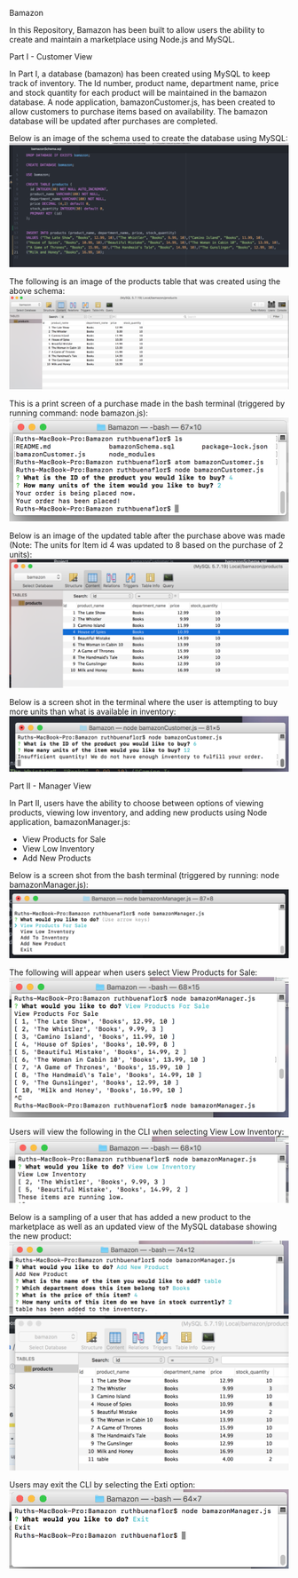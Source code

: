 Bamazon

In this Repository, Bamazon has been built to allow users the ability to create and maintain a marketplace using Node.js and MySQL.

Part I - Customer View

In Part I, a database (bamazon) has been created using MySQL to keep track of inventory.  The Id number, product name, department name, price and stock quantity for each product will be maintained in the bamazon database.  A node application, bamazonCustomer.js, has been created to allow customers to purchase items based on availability.  The bamazon database will be updated after purchases are completed.

Below is an image of the schema used to create the database using MySQL:
![Bamazon SQL Schema Image](images/schema.png)

The following is an image of the products table that was created using the above schema:
![Bamazon Products Table - after initial creation](images/tableBefore.png)

This is a print screen of a purchase made in the bash terminal (triggered by running command: node bamazon.js):
![Bamazon Iniital Purchase](images/initialPurchase.png)

Below is an image of the updated table after the purchase above was made (Note: The units for Item id 4 was updated to 8 based on the purchase of 2 units):
![Bamazon Products Table - after purchase](images/tableAfter.png)

Below is a screen shot in the terminal where the user is attempting to buy more units than what is available in inventory:
![Bamazon Purchase - quantity not available](images/purchaseError.png)

Part II - Manager View

In Part II, users have the ability to choose between options of viewing products, viewing low inventory, and adding new products using Node application, bamazonManager.js:

* View Products for Sale
* View Low Inventory
* Add New Products

Below is a screen shot from the bash terminal (triggered by running: node bamazonManager.js):
![bamazon Manager command line screen shot](images/partII.png)

The following will appear when users select View Products for Sale:
![bamazon Manager view products](images/ManagerViewProducts.png)

Users will view the following in the CLI when selecting View Low Inventory:
![bamazon Manager view low inventory](images/ManagerLowInventory.png)

Below is a sampling of a user that has added a new product to the marketplace as well as an updated view of the MySQL database showing the new product:
![bamazon Manager Add New](images/ManagerAddNew.png)
![bamazon Manager DB update](images/ManagerAddItem.png)

Users may exit the CLI by selecting the Exti option:
![bamazon Manager Exit](images/ManagerExit.png)
